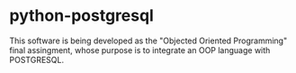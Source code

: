 # python-postgresql

This software is being developed as the "Objected Oriented Programming" final assingment, whose purpose is to integrate an OOP language with POSTGRESQL.